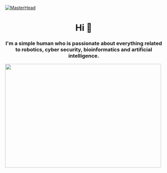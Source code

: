  [![MasterHead](https://giffiles.alphacoders.com/212/212812.gif)](https://emmanuelepp.com/)
<h1 align="center">Hi 👋
<h3 align="center">I'm a simple human who is passionate about everything related to robotics, cyber security, bioinformatics and artificial intelligence.</h3>
<img src="https://animesher.com/orig/2/204/2045/20456/animesher.com_gif-ghost-in-the-shell-coding-2045678.gif" width="500" height="333">


